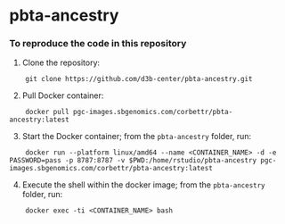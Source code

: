 # pbta-ancestry

### To reproduce the code in this repository

1. Clone the repository:
```
    git clone https://github.com/d3b-center/pbta-ancestry.git
```
2. Pull Docker container:
```
    docker pull pgc-images.sbgenomics.com/corbettr/pbta-ancestry:latest
```
3. Start the Docker container; from the `pbta-ancestry` folder, run:
```
    docker run --platform linux/amd64 --name <CONTAINER_NAME> -d -e PASSWORD=pass -p 8787:8787 -v $PWD:/home/rstudio/pbta-ancestry pgc-images.sbgenomics.com/corbettr/pbta-ancestry:latest
```
4. Execute the shell within the docker image; from the `pbta-ancestry` folder, run: 
```
    docker exec -ti <CONTAINER_NAME> bash
```